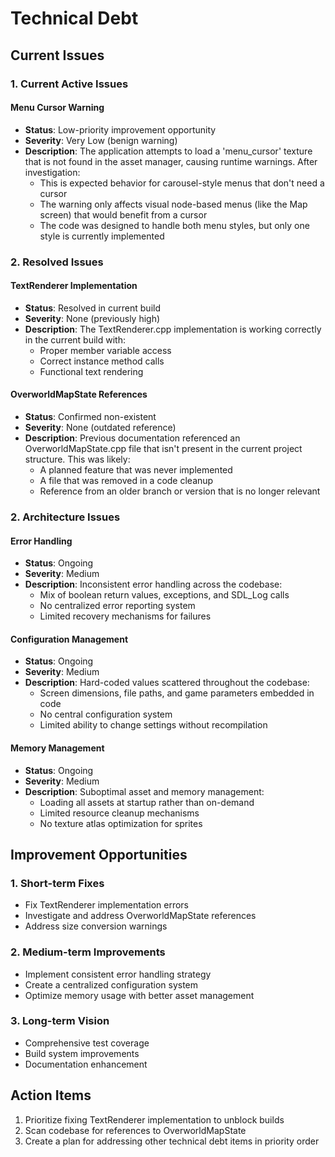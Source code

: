 # Technical Debt

## Current Issues

### 1. Current Active Issues

#### Menu Cursor Warning
- **Status**: Low-priority improvement opportunity
- **Severity**: Very Low (benign warning)
- **Description**: The application attempts to load a 'menu_cursor' texture that is not found in the asset manager, causing runtime warnings. After investigation:
  - This is expected behavior for carousel-style menus that don't need a cursor
  - The warning only affects visual node-based menus (like the Map screen) that would benefit from a cursor
  - The code was designed to handle both menu styles, but only one style is currently implemented

### 2. Resolved Issues

#### TextRenderer Implementation
- **Status**: Resolved in current build
- **Severity**: None (previously high)
- **Description**: The TextRenderer.cpp implementation is working correctly in the current build with:
  - Proper member variable access
  - Correct instance method calls
  - Functional text rendering

#### OverworldMapState References
- **Status**: Confirmed non-existent
- **Severity**: None (outdated reference)
- **Description**: Previous documentation referenced an OverworldMapState.cpp file that isn't present in the current project structure. This was likely:
  - A planned feature that was never implemented
  - A file that was removed in a code cleanup
  - Reference from an older branch or version that is no longer relevant

### 2. Architecture Issues

#### Error Handling
- **Status**: Ongoing
- **Severity**: Medium
- **Description**: Inconsistent error handling across the codebase:
  - Mix of boolean return values, exceptions, and SDL_Log calls
  - No centralized error reporting system
  - Limited recovery mechanisms for failures

#### Configuration Management
- **Status**: Ongoing
- **Severity**: Medium
- **Description**: Hard-coded values scattered throughout the codebase:
  - Screen dimensions, file paths, and game parameters embedded in code
  - No central configuration system
  - Limited ability to change settings without recompilation

#### Memory Management
- **Status**: Ongoing
- **Severity**: Medium
- **Description**: Suboptimal asset and memory management:
  - Loading all assets at startup rather than on-demand
  - Limited resource cleanup mechanisms
  - No texture atlas optimization for sprites

## Improvement Opportunities

### 1. Short-term Fixes
- Fix TextRenderer implementation errors
- Investigate and address OverworldMapState references
- Address size conversion warnings

### 2. Medium-term Improvements
- Implement consistent error handling strategy
- Create a centralized configuration system
- Optimize memory usage with better asset management

### 3. Long-term Vision
- Comprehensive test coverage
- Build system improvements
- Documentation enhancement

## Action Items
1. Prioritize fixing TextRenderer implementation to unblock builds
2. Scan codebase for references to OverworldMapState
3. Create a plan for addressing other technical debt items in priority order
